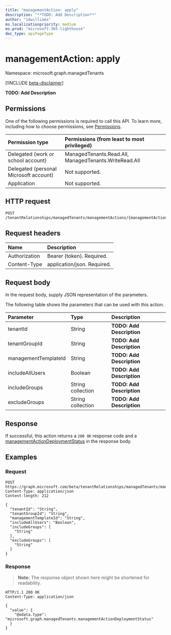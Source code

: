 ```yaml
---
title: "managementAction: apply"
description: "**TODO: Add Description**"
author: "idwilliams"
ms.localizationpriority: medium
ms.prod: "microsoft-365-lighthouse"
doc_type: apiPageType
---
```


# managementAction: apply
Namespace: microsoft.graph.managedTenants

[!INCLUDE [beta-disclaimer](../../includes/beta-disclaimer.md)]

**TODO: Add Description**

## Permissions
One of the following permissions is required to call this API. To learn more, including how to choose permissions, see [Permissions](/graph/permissions-reference).

|Permission type|Permissions (from least to most privileged)|
|:---|:---|
|Delegated (work or school account)|ManagedTenants.Read.All, ManagedTenants.WriteRead.All|
|Delegated (personal Microsoft account)|Not supported.|
|Application|Not supported.|

## HTTP request

<!-- {
  "blockType": "ignored"
}
-->
``` http
POST /tenantRelationships/managedTenants/managementActions/{managementActionId}/apply
```

## Request headers
|Name|Description|
|:---|:---|
|Authorization|Bearer {token}. Required.|
|Content-Type|application/json. Required.|

## Request body
In the request body, supply JSON representation of the parameters.

The following table shows the parameters that can be used with this action.

|Parameter|Type|Description|
|:---|:---|:---|
|tenantId|String|**TODO: Add Description**|
|tenantGroupId|String|**TODO: Add Description**|
|managementTemplateId|String|**TODO: Add Description**|
|includeAllUsers|Boolean|**TODO: Add Description**|
|includeGroups|String collection|**TODO: Add Description**|
|excludeGroups|String collection|**TODO: Add Description**|



## Response

If successful, this action returns a `200 OK` response code and a [managementActionDeploymentStatus](../resources/managedtenants-managementactiondeploymentstatus.md) in the response body.

## Examples

### Request
<!-- {
  "blockType": "request",
  "name": "managementaction_apply"
}
-->
``` http
POST https://graph.microsoft.com/beta/tenantRelationships/managedTenants/managementActions/{managementActionId}/apply
Content-Type: application/json
Content-length: 212

{
  "tenantId": "String",
  "tenantGroupId": "String",
  "managementTemplateId": "String",
  "includeAllUsers": "Boolean",
  "includeGroups": [
    "String"
  ],
  "excludeGroups": [
    "String"
  ]
}
```


### Response
>**Note:** The response object shown here might be shortened for readability.
<!-- {
  "blockType": "response",
  "truncated": true,
  "@odata.type": "microsoft.graph.managedTenants.managementActionDeploymentStatus"
}
-->
``` http
HTTP/1.1 200 OK
Content-Type: application/json

{
  "value": {
    "@odata.type": "microsoft.graph.managedTenants.managementActionDeploymentStatus"
  }
}
```


